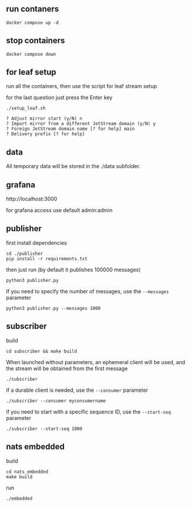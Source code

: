 ## run contaners
``` 
docker compose up -d
```

## stop containers
```
docker compose down
```

## for leaf setup

run all the containers, then use the script for leaf stream setup

for the last question just press the Enter key
```
./setup_leaf.sh

? Adjust mirror start (y/N) n
? Import mirror from a different JetStream domain (y/N) y
? Foreign JetStream domain name [? for help] main
? Delivery prefix [? for help]
```

## data

All temporary data will be stored in the ./data subfolder.

## grafana

http://localhost:3000

for grafana access use default admin:admin

## publisher

first install dependencies
```
cd ./publisher
pip install -r requirements.txt
```

then just run (by default it publishes 100000 messages)
```
python3 publisher.py
```

If you need to specify the number of messages, use the `--messages` parameter
```
python3 publisher.py --messages 1000
```

## subscriber

build
```
cd subscriber && make build
```

When launched without parameters, an ephemeral client will be used, and the stream will be obtained from the first message
```
./subscriber
```

If a durable client is needed, use the `--consumer` parameter
```
./subscriber --consumer myconsumername
```

if you need to start with a specific sequence ID, use the `--start-seq` parameter
```
./subscriber --start-seq 1000
```

## nats embedded

build
```
cd nats_embedded
make build
```

run
```
./embedded
```
